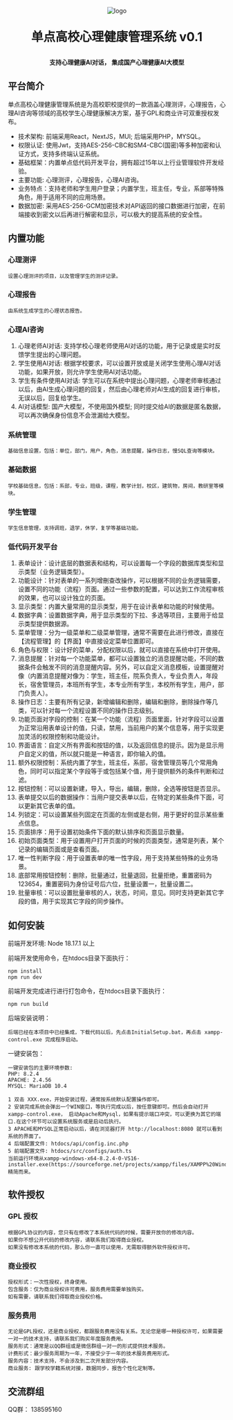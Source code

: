 <p align="center">
	<img alt="logo" src="https://www.dandian.net/cn/wp-content/uploads/20171021044351_57.png">
</p>
<h1 align="center" style="margin: 30px 0 30px; font-weight: bold;">单点高校心理健康管理系统 v0.1</h1>
<h4 align="center">支持心理健康AI对话， 集成国产心理健康AI大模型</h4>

## 平台简介

单点高校心理健康管理系统是为高校职校提供的一款涵盖心理测评，心理报告，心理AI咨询等领域的高校学生心理健康解决方案，基于GPL和商业许可双重授权发布。

* 技术架构: 前端采用React，NextJS，MUI; 后端采用PHP，MYSQL。
* 权限认证: 使用Jwt，支持AES-256-CBC和SM4-CBC(国密)等多种加密和认证方式，支持多终端认证系统。
* 基础框架：内置单点低代码开发平台，拥有超过15年以上行业管理软件开发经验。
* 主要功能: 心理测评，心理报告，心理AI咨询。
* 业务特点：支持老师和学生用户登录；内置学生，班主任，专业，系部等特殊角色，用于适用不同的应用场景。
* 数据加密: 采用AES-256-GCM加密技术对API返回的接口数据进行加密，在前端接收到密文以后再进行解密和显示，可以极大的提高系统的安全性。

## 内置功能

### 心理测评
    设置心理测评的项目，以及管理学生的测评记录。

### 心理报告
    由系统生成学生的心理状态报告。

### 心理AI咨询
1.  心理老师AI对话: 支持学校心理老师使用AI对话的功能，用于记录或是实时反馈学生提出的心理问题。
2.  学生使用AI对话: 根据学校要求，可以设置开放或是关闭学生使用心理AI对话功能，如果开放，则允许学生使用AI对话功能。
3.  学生有条件使用AI对话: 学生可以在系统中提出心理问题，心理老师审核通过以后，由AI生成心理问题的回复，然后由心理老师对AI生成的回复进行审核，无误以后，回复给学生。
4.  AI对话模型: 国产大模型，不使用国外模型; 同时提交给AI的数据是匿名数据， 可以再次确保身份信息不会泄漏给大模型。

### 系统管理 
    基础信息设置，包括：单位，部门，用户，角色，消息提醒，操作日志，慢SQL查询等模块。

### 基础数据 
    学校基础信息，包括：系部，专业，班级，课程，教学计划，校区，建筑物，房间，教研室等模块。

### 学生管理
    学生信息管理，支持调班，退学，休学，复学等基础功能。

### 低代码开发平台
1.  表单设计：设计底层的数据表和结构，可以设置每一个字段的数据库类型和显示类型（业务逻辑类型）。
2.  功能设计：针对表单的一系列增刪查改操作，可以根据不同的业务逻辑需要，设置不同的功能（流程）页面。通过一些参数的配置，可以达到工作流程审核的效果，也可以设计独立的页面。
3.  显示类型：内置大量常用的显示类型，用于在设计表单和功能的时候使用。
4.  数据字典：设置数据字典，用于显示类型的下拉、多选等项目，主要用于给显示类型提供数据源。
5.  菜单管理：分为一级菜单和二级菜单管理，通常不需要在此进行修改，直接在【流程管理】的【界面】中直接设定菜单位置即可。
6.  角色与权限：设计好的菜单，分配权限以后，就可以直接在系统中打开使用。
7.  消息提醒：针对每一个功能菜单，都可以设置独立的消息提醒功能，不同的数据条件会触发不同的消息提醒内容。另外，可以自定义消息模板，设置提醒对像（内置消息提醒对像为：学生，班主任，院系负责人，专业负责人，年段长，宿舍管理员，本班所有学生，本专业所有学生，本校所有学生，用户，部门负责人）。
8.  操作日志：主要有所有记录，新增编辑和删除，编辑和删除，删除操作等几类，可以针对每一个流程设置不同的操作日志级别。
9.  功能页面对字段的控制：在某一个功能（流程）页面里面，针对字段可以设置为正常沿用表单设计的值，只读，禁用，当前用户的某个信息等，用于实现更加灵活的权限控制和功能设计。
10. 界面语言：自定义所有界面和按钮的值，以及返回信息的提示。因为是显示用户自定义的值，所以就只能是一种语言，即你输入的值。
11. 额外权限控制：系统内置了学生，班主任，系部，宿舍管理员等几个常用角色，同时可以指定某个字段等于或包括某个值，用于提供额外的条件判断和过滤。
12. 按钮控制：可以设置新建，导入，导出，编辑，删除，全选等按钮是否显示。
13. 表单提交以后的数据操作：当用户提交表单以后，在特定的某些条件下面，可以更新其它表单的值。
14. 列锁定：可以设置某些列固定在页面的左侧或是右侧，用于更好的显示某些重点信息。
15. 页面排序：用于设置初始条件下面的默认排序和页面显示数量。
16. 初始页面类型：用于设置用户打开页面的时候的页面类型，通常是列表，某个记录的编辑页面或是查看页面。
17. 唯一性判断字段：用于设置表单的唯一性字段，用于支持某些特殊的业务场景。
18. 底部常用按钮控制：删除，批量通过，批量退回，批量拒绝，重置密码为123654，重置密码为身份证号后六位，批量设置一，批量设置二。
19. 批量审核：可以设置批量审核的人，状态，时间，意见。同时支持更新其它字段的值，用于实现其它字段的同步操作。

## 如何安装

前端开发环境: Node 18.17.1 以上

前端开发使用命令，在htdocs目录下面执行：
```
npm install
npm run dev
```
前端开发完成进行进行打包命令，在htdocs目录下面执行：
```
npm run build
```
后端安装说明：
```
后端已经在本项目中已经集成，下载代码以后，先点击InitialSetup.bat，再点击 xampp-control.exe 完成程序启动。
```
一键安装包：
```
一键安装包的主要环境参数:
PHP: 8.2.4
APACHE: 2.4.56
MYSQL: MariaDB 10.4

1 双击 XXX.exe，开始安装过程，通常按系统默认配置操作即可。
2 安装完成系统会弹出一个WIN窗口，等执行完成以后，按任意键即可。然后会自动打开xampp-control.exe， 启动Apache和Mysql，如果有提示端口冲突，可以更换为其它的端口.在这个环节可以设置系统服务或是启动后执行。
3 APACHE和MYSQL正常启动以后，请在浏览器打开 http://localhost:8080 就可以看到系统的界面了。
4 后端配置文件: htdocs/api/config.inc.php
5 前端配置文件: htdocs/src/configs/auth.ts
当前运行环境从xampp-windows-x64-8.2.4-0-VS16-installer.exe(https://sourceforge.net/projects/xampp/files/XAMPP%20Windows/)精简而来。
```

## 软件授权
### GPL 授权
    根据GPL协议的内容，您只有在修改了本系统代码的时候，需要开放你的修改内容。
    如果你不想公开代码的修改内容，请联系我们取得商业授权。
    如果没有修改本系统的代码，那么你一直可以使用，无需取得额外软件授权许可。

### 商业授权
    授权形式：一次性授权，终身使用。
    包含服务：仅为商业授权许可费用，服务费用需要单独购买。
    如有需要，请联系我们得取商业授权价格。

### 服务费用
    无论是GPL授权，还是商业授权，都跟服务费用没有关系。无论您是哪一种授权许可，如果需要一对一的技术支持，请联系我们购买年度服务费用。
    服务形式：通常是以QQ群组或是微信群组一对一的形式提供技术服务。
    计费形式：最少服务周期为一年，不接受少于一年的技术服务费用形式。
    服务内容：技术支持，不会涉及到二次开发部分内容。
    商业服务: 跟学校学籍系统对接，数据同步，报告个性化定制等。
    
## 交流群组

QQ群： 138595160
